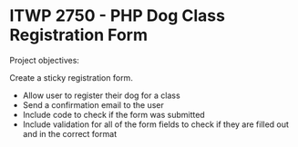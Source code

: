 # ITWP 2750 - PHP Dog Class Registration Form

Project objectives:

Create a sticky registration form.
- Allow user to register their dog for a class
- Send a confirmation email to the user
- Include code to check if the form was submitted
- Include validation for all of the form fields to check if they are filled out and in the correct format
